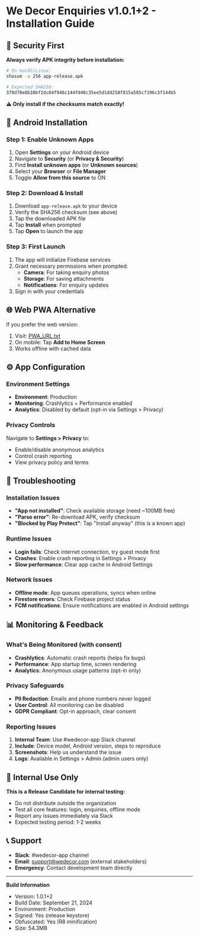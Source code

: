 # We Decor Enquiries v1.0.1+2 - Installation Guide

## 🔐 Security First

**Always verify APK integrity before installation:**

```bash
# On macOS/Linux:
shasum -a 256 app-release.apk

# Expected SHA256:
379d78e8b10bf2dc04f946c144fd40c35ee5d1dd258f815a585cf196c3f144b5
```

**⚠️ Only install if the checksums match exactly!**

## 📱 Android Installation

### Step 1: Enable Unknown Apps
1. Open **Settings** on your Android device
2. Navigate to **Security** (or **Privacy & Security**)
3. Find **Install unknown apps** (or **Unknown sources**)
4. Select your **Browser** or **File Manager**
5. Toggle **Allow from this source** to ON

### Step 2: Download & Install
1. Download `app-release.apk` to your device
2. Verify the SHA256 checksum (see above)
3. Tap the downloaded APK file
4. Tap **Install** when prompted
5. Tap **Open** to launch the app

### Step 3: First Launch
1. The app will initialize Firebase services
2. Grant necessary permissions when prompted:
   - **Camera**: For taking enquiry photos
   - **Storage**: For saving attachments
   - **Notifications**: For enquiry updates
3. Sign in with your credentials

## 🌐 Web PWA Alternative

If you prefer the web version:
1. Visit: [PWA_URL.txt](PWA_URL.txt)
2. On mobile: Tap **Add to Home Screen**
3. Works offline with cached data

## ⚙️ App Configuration

### Environment Settings
- **Environment**: Production
- **Monitoring**: Crashlytics + Performance enabled
- **Analytics**: Disabled by default (opt-in via Settings > Privacy)

### Privacy Controls
Navigate to **Settings > Privacy** to:
- Enable/disable anonymous analytics
- Control crash reporting
- View privacy policy and terms

## 🔧 Troubleshooting

### Installation Issues
- **"App not installed"**: Check available storage (need ~100MB free)
- **"Parse error"**: Re-download APK, verify checksum
- **"Blocked by Play Protect"**: Tap "Install anyway" (this is a known app)

### Runtime Issues
- **Login fails**: Check internet connection, try guest mode first
- **Crashes**: Enable crash reporting in Settings > Privacy
- **Slow performance**: Clear app cache in Android Settings

### Network Issues
- **Offline mode**: App queues operations, syncs when online
- **Firestore errors**: Check Firebase project status
- **FCM notifications**: Ensure notifications are enabled in Android settings

## 📊 Monitoring & Feedback

### What's Being Monitored (with consent)
- **Crashlytics**: Automatic crash reports (helps fix bugs)
- **Performance**: App startup time, screen rendering
- **Analytics**: Anonymous usage patterns (opt-in only)

### Privacy Safeguards
- **PII Redaction**: Emails and phone numbers never logged
- **User Control**: All monitoring can be disabled
- **GDPR Compliant**: Opt-in approach, clear consent

### Reporting Issues
1. **Internal Team**: Use #wedecor-app Slack channel
2. **Include**: Device model, Android version, steps to reproduce
3. **Screenshots**: Help us understand the issue
4. **Logs**: Available in Settings > Admin (admin users only)

## 🏢 Internal Use Only

**This is a Release Candidate for internal testing:**
- Do not distribute outside the organization
- Test all core features: login, enquiries, offline mode
- Report any issues immediately via Slack
- Expected testing period: 1-2 weeks

## 📞 Support

- **Slack**: #wedecor-app channel
- **Email**: support@wedecor.com (external stakeholders)
- **Emergency**: Contact development team directly

---

**Build Information**
- Version: 1.0.1+2
- Build Date: September 21, 2024
- Environment: Production
- Signed: Yes (release keystore)
- Obfuscated: Yes (R8 minification)
- Size: 54.3MB
